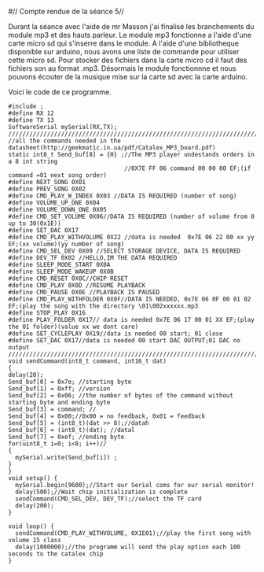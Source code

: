 #// Compte rendue de la séance 5//

Durant la séance avec l'aide de mr Masson j'ai finalisé les branchements du module mp3 et des hauts parleur. Le module mp3
fonctionne a l'aide d'une carte micro sd qui s'inserre dans le module. A l'aide d'une bibliotheque disponible sur arduino, nous
avons une liste de commande pour utiliser cette micro sd. Pour stocker des fichiers dans la carte micro cd il faut des fichiers
son au format .mp3. Désormais le module fonctionnne et nous pouvons écouter de la musique mise sur la carte sd avec la carte arduino.

Voici le code de ce programme. 

<pre><code>#include <SoftwareSerial.h>;
#define RX 12
#define TX 13
SoftwareSerial mySerial(RX,TX);
//////////////////////////////////////////////////////////////////////////////////// 
//all the commands needed in the datasheet(http://geekmatic.in.ua/pdf/Catalex_MP3_board.pdf) 
static int8_t Send_buf[8] = {0} ;//The MP3 player undestands orders in a 8 int string 
                                 //0X7E FF 06 command 00 00 00 EF;(if command =01 next song order)  
#define NEXT_SONG 0X01  
#define PREV_SONG 0X02  
#define CMD_PLAY_W_INDEX 0X03 //DATA IS REQUIRED (number of song) 
#define VOLUME_UP_ONE 0X04 
#define VOLUME_DOWN_ONE 0X05 
#define CMD_SET_VOLUME 0X06//DATA IS REQUIRED (number of volume from 0 up to 30(0x1E)) 
#define SET_DAC 0X17 
#define CMD_PLAY_WITHVOLUME 0X22 //data is needed  0x7E 06 22 00 xx yy EF;(xx volume)(yy number of song) 
#define CMD_SEL_DEV 0X09 //SELECT STORAGE DEVICE, DATA IS REQUIRED 
#define DEV_TF 0X02 //HELLO,IM THE DATA REQUIRED 
#define SLEEP_MODE_START 0X0A 
#define SLEEP_MODE_WAKEUP 0X0B 
#define CMD_RESET 0X0C//CHIP RESET 
#define CMD_PLAY 0X0D //RESUME PLAYBACK 
#define CMD_PAUSE 0X0E //PLAYBACK IS PAUSED 
#define CMD_PLAY_WITHFOLDER 0X0F//DATA IS NEEDED, 0x7E 06 0F 00 01 02 EF;(play the song with the directory \01\002xxxxxx.mp3 
#define STOP_PLAY 0X16 
#define PLAY_FOLDER 0X17// data is needed 0x7E 06 17 00 01 XX EF;(play the 01 folder)(value xx we dont care) 
#define SET_CYCLEPLAY 0X19//data is needed 00 start; 01 close 
#define SET_DAC 0X17//data is needed 00 start DAC OUTPUT;01 DAC no output 
////////////////////////////////////////////////////////////////////////////////////  
void sendCommand(int8_t command, int16_t dat) 
{ 
delay(20); 
Send_buf[0] = 0x7e; //starting byte 
Send_buf[1] = 0xff; //version 
Send_buf[2] = 0x06; //the number of bytes of the command without starting byte and ending byte 
Send_buf[3] = command; // 
Send_buf[4] = 0x00;//0x00 = no feedback, 0x01 = feedback 
Send_buf[5] = (int8_t)(dat >> 8);//datah 
Send_buf[6] = (int8_t)(dat); //datal 
Send_buf[7] = 0xef; //ending byte 
for(uint8_t i=0; i<8; i++)// 
{ 
  mySerial.write(Send_buf[i]) ; 
} 
} 
void setup() {
  mySerial.begin(9600);//Start our Serial coms for our serial monitor! 
  delay(500);//Wait chip initialization is complete 
  sendCommand(CMD_SEL_DEV, DEV_TF);//select the TF card   
  delay(200);
}

void loop() {
  sendCommand(CMD_PLAY_WITHVOLUME, 0X1E01);//play the first song with volume 15 class 
  delay(1000000);//the programm will send the play option each 100 seconds to the catalex chip
}
</code></pre>


